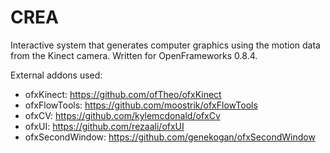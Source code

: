 CREA
====
Interactive system that generates computer graphics using the motion data from the Kinect camera. Written for OpenFrameworks 0.8.4. 

External addons used:
* ofxKinect: https://github.com/ofTheo/ofxKinect
* ofxFlowTools: https://github.com/moostrik/ofxFlowTools
* ofxCV: https://github.com/kylemcdonald/ofxCv
* ofxUI: https://github.com/rezaali/ofxUI
* ofxSecondWindow: https://github.com/genekogan/ofxSecondWindow
